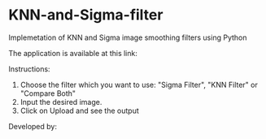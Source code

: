 # KNN-and-Sigma-filter
Implemetation of KNN and Sigma image smoothing filters using Python

The application is available at this link:

Instructions:
1. Choose the filter which you want to use: "Sigma Filter", "KNN Filter" or "Compare Both"
2. Input the desired image.
3. Click on Upload and see the output

Developed by:	